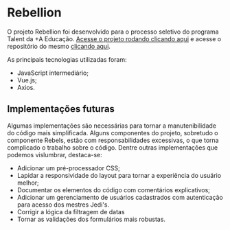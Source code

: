 # Rebellion
O projeto Rebellion foi desenvolvido para o processo seletivo do programa Talent da +A Educação. 
[Acesse o projeto rodando clicando aqui](https://viniciusolro.github.io/rebellion/) e acesse o repositório do mesmo [clicando aqui](https://github.com/viniciusOlro/rebellion).

As principais tecnologias utilizadas foram:

- JavaScript intermediário;
- Vue.js;
- Axios.

## Implementações futuras
Algumas implementações são necessárias para tornar a manutenibilidade do código mais simplificada. Alguns componentes do projeto, sobretudo o 
componente Rebels, estão com responsabilidades excessivas, o que torna complicado o trabalho sobre o código. Dentre outras implementações que 
podemos vislumbrar, destaca-se:

- Adicionar um pré-processador CSS;
- Lapidar a responsividade do layout para tornar a experiência do usuário melhor;
- Documentar os elementos do código com comentários explicativos;
- Adicionar um gerenciamento de usuários cadastrados com autenticação para acesso dos mestres Jedi's.
- Corrigir a lógica da filtragem de datas
- Tornar as validações dos formulários mais robustas.
